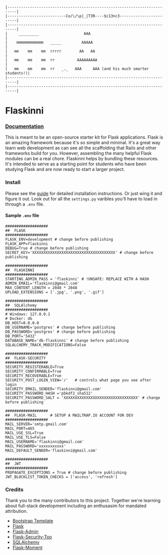     |--------------------------------------------------------------------------|
    |--------------------------Co/\/\p|_|T3R----$c13nc3------------------------|
    |--------------------------------------------------------------------------| 
    |     _________                    AAA                                     |
    |    mmmmmmmmmmmm   _____         AAAAA                                    |
    |   mm    mm    mm  rrrrr        AA   AA                                   |
    |   mm    mm    mm  rr          AAAAAAAAA                                  |
    |   mm    mm    mm  rr   _._   AAA     AAA (and his much smarter students!)|
    |--------------------------------------------------------------------------|
    |--------------------------------------------------------------------------|

# Flaskinni

### [Documentation](https://gilmour.gitbook.io/compsci/web-development)
This is meant to be an open-source starter kit for Flask applications. Flask is an amazing framework because it's so simple and minimal. It's a great way learn web development as can see all the scaffolding that Rails and other frameworks build for you. However, assembling the many helpful Flask modules can be a real chore. Flaskinni helps by bundling these resources. It's intended to serve as a starting point for students who have been studying Flask and are now ready to start a larger project.

### Install

Please see the [guide](https://gilmour.gitbook.io/compsci/web-development) for detailed installation instructions. Or just wing it and figure it out. Look out for all the `settings.py` varibles you'll have to load in through a `.env` file.

#### Sample `.env` file
```
###################
##  FLASK 
###################
FLASK_ENV=development # change before publishing
FLASK_APP=flaskinni
DEBUG=True # change before publishing
SECRET_KEY='XXXXXXXXXXXXXXXXXXXXXXXXXXXXXXXXXXXXX' # change before publishing

###################
##  FLASKINNI  
###################
STARTING_ADMIN_PASS = 'flaskinni' # !UNSAFE: REPLACE WITH A HASH
ADMIN_EMAIL='flaskinni@gmail.com'
MAX_CONTENT_LENGTH = 2048 * 2048
UPLOAD_EXTENSIONS = ['.jpg', '.png', '.gif']

###################
##  SQLAlchemy 
###################
# Windows: 127.0.0.1 
# Docker: db
DB_HOST=0.0.0.0 
DB_USERNAME='postgres' # change before publishing
DB_PASSWORD='postgres' # change before publishing
DB_PORT='5432'
DATABASE_NAME='db-flaskinni' # change before publishing
SQLALCHEMY_TRACK_MODIFICATIONS=False

###################
##  FLASK-SECURITY 
###################
SECURITY_REGISTERABLE=True
SECURITY_CONFIRMABLE=True
SECURITY_RECOVERABLE=True  
SECURITY_POST_LOGIN_VIEW='/'   # controls what page you see after login
SECURITY_EMAIL_SENDER='flaskinni@gmail.com'
SECURITY_PASSWORD_HASH ='pbkdf2_sha512'
SECURITY_PASSWORD_SALT = 'XXXXXXXXXXXXXXXXXXXXXXXXXXXXXXXXX' # change before publishing

###################
##  FLASK-MAIL      # SETUP A MAILTRAP.IO ACCOUNT FOR DEV
###################
MAIL_SERVER='smtp.gmail.com'
MAIL_PORT=465
MAIL_USE_SSL=True
MAIL_USE_TLS=False
MAIL_USERNAME='flaskinni@gmail.com'
MAIL_PASSWORD='xxxxxxxxxxx'
MAIL_DEFAULT_SENDER='flaskinni@gmail.com'

###################
##  JWT 
###################
PROPAGATE_EXCEPTIONS = True # change before publishing
JWT_BLOCKLIST_TOKEN_CHECKS = ['access', 'refresh']
```

### Credits

Thank you to the many contributors to this project. Together we're learning about full-stack development including an enthusasim for mandated attribution.


- [Bootstrap Template](https://startbootstrap.com/themes/sb-admin-2/)
- [Flask](https://flask.pocoo.org/)
- [Flask-Admin](https://flask-admin.readthedocs.io/en/latest/)
- [Flask-Security-Too](https://flask-security-too.readthedocs.io/en/stable/)
- [SQLAlchemy](https://www.sqlalchemy.org/)
- [Flask-Moment](https://github.com/miguelgrinberg/Flask-Moment)
